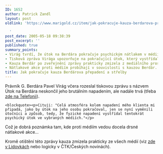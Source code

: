 ```yaml
---
ID: 1652
author: Patrick Zandl
layout: post
oldlink: 'https://www.marigold.cz/item/jak-pokracuje-kauza-berdarova-prepadeni-a-strelby

  '
post_date: 2005-05-18 09:38:39
post_excerpt: ''
published: true
summary_points:
- Virág tvrdí, že útok na Berdára pokračuje psychickým nátlakem v médiích.
- Tisková zpráva Virága upozorňuje na pokračující útok, který vystřídal fyzické napadení.
- Kauza Berdár po zveřejnění zprávy prakticky zmizela z mediálního prostoru.
- Nátlakové akce proti médiím probíhají v souvislosti s kauzou Berdár.
title: Jak pokračuje kauza Berdárova přepadení a střelby
---
```


<p>Právník G. Berdára Pavel Virág včera rozeslal tiskovou zprávu s názvem Útok na Berdára neskončil jeho brutálním napadením, ale nadále trvá (třeba <a href="http://www.telefonie.cz/zprava.asp?id=5602">zde na Telefonii</a>). </p>

	<blockquote><p>Cituji: "Celá atmosféra kolem napadení mého klienta mi připadá, jako by útok na jeho osobu pokračoval, jen se nyní vyměnili útočníci a způsob, tedy, že fyzické napadení vystřídal tentokrát psychický útok ve vybraných médiích."</p>
</blockquote>
<p> Což je dobrá poznámka tam, kde proti médiím vedou docela drsné nátlakové akce... </p>

<p>Kromě otištění této zprávy kauza zmizela prakticky ze všech médií (viz <a href="http://lidovky.centrum.cz/domov/clanek.phtml?id=356080">zde v Lidovkách</a> nebo logicky v ČTK/Českých novinách).
</p>